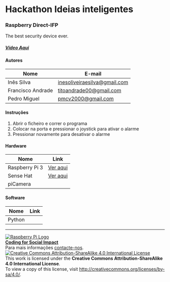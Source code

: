 ﻿# Hackathon Ideias inteligentes

### Raspberry Direct-IFP

  The best security device ever.
  
##### [Vídeo Aqui](https://drive.google.com/file/d/0B_pUAOPBkih7d0hveTVCbHdzV2c/view?usp=sharing)  
  
#### Autores  

|Nome  |E-mail  |  
|---|---|    
|Inês Silva|inesoliveiraesilva@gmail.com|  
|Francisco Andrade|titoandrade00@gmail.com|  
|Pedro Miguel|pmcv2000@gmail.com| 

#### Instruções

1. Abrir o ficheiro e correr o programa
2. Colocar na porta e pressionar o joystick para ativar o alarme
3. Pressionar novamente para desativar o alarme

#### Hardware  

|Nome  |Link  |  
|---|---|    
|Raspberry Pi 3  |[Ver aqui](http://www.raspberrypi.org)  |  
|Sense Hat|[Ver aqui](https://www.raspberrypi.org/products/sense-hat/)  |
|piCamera|  |

#### Software  

|Nome  |Link  |  
|---|---|    
|Python |  |  


***  
[![Raspberry Pi Logo](https://upload.wikimedia.org/wikipedia/en/thumb/c/cb/Raspberry_Pi_Logo.svg/50px-Raspberry_Pi_Logo.svg.png)](http://raspberrypi.org)   
[**Coding for Social Impact**](http://codingforsocialimpact.fe.up.pt)  
Para mais informações [contacte-nos](mailto:hello@codingforsocialimpact.org.com).  
[![Creative Commons Attribution-ShareAlike 4.0 International License](https://licensebuttons.net/l/by-sa/4.0/88x31.png)](http://creativecommons.org/licenses/by-sa/4.0/)  
This work is licensed under the **Creative Commons Attribution-ShareAlike 4.0 International License**.  
To view a copy of this license, visit http://creativecommons.org/licenses/by-sa/4.0/.  

